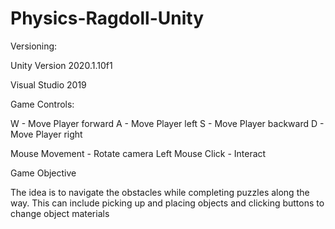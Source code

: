 # Physics-Ragdoll-Unity

Versioning: 

Unity Version
2020.1.10f1

Visual Studio
2019

Game Controls:

W - Move Player forward
A - Move Player left
S - Move Player backward
D - Move Player right

Mouse Movement - Rotate camera
Left Mouse Click - Interact

Game Objective

The idea is to navigate the obstacles while completing puzzles along the way. This can include picking up and placing objects and clicking buttons to change object materials

